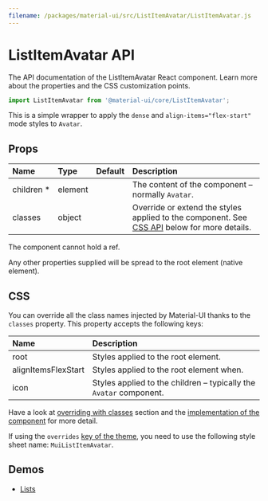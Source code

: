 ```yaml
---
filename: /packages/material-ui/src/ListItemAvatar/ListItemAvatar.js
---
```


<!--- This documentation is automatically generated, do not try to edit it. -->

# ListItemAvatar API

<p class="description">The API documentation of the ListItemAvatar React component. Learn more about the properties and the CSS customization points.</p>

```js
import ListItemAvatar from '@material-ui/core/ListItemAvatar';
```

This is a simple wrapper to apply the `dense`
and `align-items="flex-start"` mode styles to `Avatar`.

## Props

| Name                                                     | Type                                   | Default | Description                                                                                         |
| :------------------------------------------------------- | :------------------------------------- | :------ | :-------------------------------------------------------------------------------------------------- |
| <span class="prop-name required">children&nbsp;\*</span> | <span class="prop-type">element</span> |         | The content of the component – normally `Avatar`.                                                   |
| <span class="prop-name">classes</span>                   | <span class="prop-type">object</span>  |         | Override or extend the styles applied to the component. See [CSS API](#css) below for more details. |

The component cannot hold a ref.

Any other properties supplied will be spread to the root element (native element).

## CSS

You can override all the class names injected by Material-UI thanks to the `classes` property.
This property accepts the following keys:

| Name                                               | Description                                                        |
| :------------------------------------------------- | :----------------------------------------------------------------- |
| <span class="prop-name">root</span>                | Styles applied to the root element.                                |
| <span class="prop-name">alignItemsFlexStart</span> | Styles applied to the root element when.                           |
| <span class="prop-name">icon</span>                | Styles applied to the children – typically the `Avatar` component. |

Have a look at [overriding with classes](/customization/overrides/#overriding-with-classes) section
and the [implementation of the component](https://github.com/mui-org/material-ui/blob/next/packages/material-ui/src/ListItemAvatar/ListItemAvatar.js)
for more detail.

If using the `overrides` [key of the theme](/customization/themes/#css),
you need to use the following style sheet name: `MuiListItemAvatar`.

## Demos

- [Lists](/demos/lists/)
